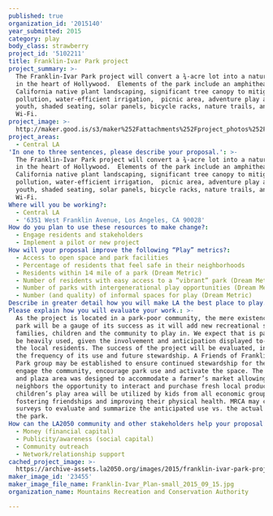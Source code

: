 ```yaml
---
published: true
organization_id: '2015140'
year_submitted: 2015
category: play
body_class: strawberry
project_id: '5102211'
title: Franklin-Ivar Park project
project_summary: >-
  The Franklin-Ivar Park project will convert a ¾-acre lot into a natural park
  in the heart of Hollywood.  Elements of the park include an amphitheater,
  California native plant landscaping, significant tree canopy to mitigate
  pollution, water-efficient irrigation,  picnic area, adventure play area for
  youth, shaded seating, solar panels, bicycle racks, nature trails, and free
  Wi-Fi.  
project_image: >-
  http://maker.good.is/s3/maker%252Fattachments%252Fproject_photos%252Fimages%252F23455%252Fdisplay%252FFranklin-Ivar_Plan-small_2015_09_15.jpg=c570x385
project_areas:
  - Central LA
'In one to three sentences, please describe your proposal.': >-
  The Franklin-Ivar Park project will convert a ¾-acre lot into a natural park
  in the heart of Hollywood.  Elements of the park include an amphitheater,
  California native plant landscaping, significant tree canopy to mitigate
  pollution, water-efficient irrigation,  picnic area, adventure play area for
  youth, shaded seating, solar panels, bicycle racks, nature trails, and free
  Wi-Fi.  
Where will you be working?:
  - Central LA
  - '6351 West Franklin Avenue, Los Angeles, CA 90028'
How do you plan to use these resources to make change?:
  - Engage residents and stakeholders
  - Implement a pilot or new project
How will your proposal improve the following “Play” metrics?:
  - Access to open space and park facilities
  - Percentage of residents that feel safe in their neighborhoods
  - Residents within 1⁄4 mile of a park (Dream Metric)
  - Number of residents with easy access to a “vibrant” park (Dream Metric)
  - Number of parks with intergenerational play opportunities (Dream Metric)
  - Number (and quality) of informal spaces for play (Dream Metric)
Describe in greater detail how you will make LA the best place to play.: "This project will create a new recreational feature by transforming a currently vacant and deteriorated site into a unique, aesthetically pleasing, multiple-benefit natural park by improving the landscaping, and adding supporting amenities such as an amphitheater, nature trails, adventure play area, interpretive elements to help educate users about natural resources, picnic area with free Wi-Fi, and art plaza for community gathering and interacting.  Additionally, the park will feature all California-native drought-tolerant landscaping which will provide habitat for local wildlife, provide shade, generate oxygen, and remove pollutants from the air thus helping to reduce the adverse impacts of global warming.  The park will also feature a solar panel collector which will provide power for the energy needs of the park and will educate the public about the benefit of energy savings.\r\nThis project will also add much needed park space to Los Angeles as there is currently a critical lack of parks to play in.  The project’s close proximity of the nearby public and private schools and apartments will ensure that a good majority both youth and adults are able to access and play in the park.  The park will feature areas designated for play that are made of natural components such as plants, logs, boulders, hills and trees.  These components represent a unique “wild environment” in a way that provides the feeling of being in nature but is safe and manageable to young visitors.  A few man-made components have been carefully integrated to support creative play, encourage confident exploration and help children develop a lasting affinity for the natural world.  Seniors and other family members will similarly benefit from this open space through genuine recreational opportunities via walking trails, gathering areas for social and cultural interaction, new learning experiences, and a greatly improved environmental experience.  \r\nThere has been much research on the subject of the benefits of outdoor play.  Playing outside helps children to understand and respect nature, the environment and the interdependence of humans, animals, plants, and lifecycles.  While play is crucial for a child’s development, it is also beneficial for people of all ages.  Play can add joy to life, relieve stress, supercharge learning, and connect you to others and the world around you.  The new Franklin-Ivar Park will provide the Los Angeles community with a safe outdoor space for more play.\r\n"
Please explain how you will evaluate your work.: >-
  As the project is located in a park-poor community, the mere existence of the
  park will be a gauge of its success as it will add new recreational space for
  families, children and the community to play in. We expect that is park will
  be heavily used, given the involvement and anticipation displayed to-date by
  the local residents. The success of the project will be evaluated, in part, by
  the frequency of its use and future stewardship. A Friends of Franklin-Ivar
  Park group may be established to ensure continued stewardship for the space,
  engage the community, encourage park use and activate the space. The picnic
  and plaza area was designed to accommodate a farmer’s market allowing
  neighbors the opportunity to interact and purchase fresh local produce.  The
  children’s play area will be utilized by kids from all economic groups
  fostering friendships and improving their physical health. MRCA may conduct
  surveys to evaluate and summarize the anticipated use vs. the actual use of
  the park.   
How can the LA2050 community and other stakeholders help your proposal succeed?:
  - Money (financial capital)
  - Publicity/awareness (social capital)
  - Community outreach
  - Network/relationship support
cached_project_image: >-
  https://archive-assets.la2050.org/images/2015/franklin-ivar-park-project/maker.good.is/s3/maker%252Fattachments%252Fproject_photos%252Fimages%252F23455%252Fdisplay%252FFranklin-Ivar_Plan-small_2015_09_15.jpg=c570x385.jpg
maker_image_id: '23455'
maker_image_file_name: Franklin-Ivar_Plan-small_2015_09_15.jpg
organization_name: Mountains Recreation and Conservation Authority

---
```

